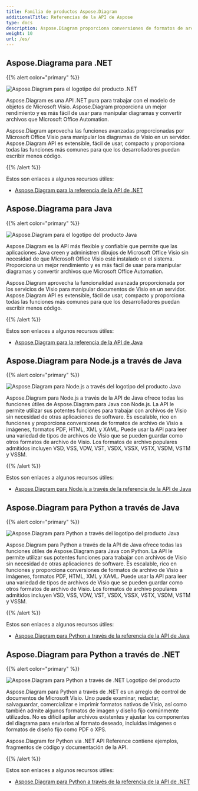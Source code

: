 ```yaml
---
title: Familia de productos Aspose.Diagram
additionalTitle: Referencias de la API de Aspose
type: docs
description: Aspose.Diagram proporciona conversiones de formatos de archivo de Visio a imágenes, formatos PDF, HTML, XML y XAML. Los formatos de archivo populares admitidos incluyen VSD, VSS, VDW, VST, VSDX, VSSX, VSTX, VSDM, VSTM y VSSM.
weight: 10
url: /es/
---
```

## Aspose.Diagrama para .NET

{{% alert color="primary" %}} 

![Aspose.Diagram para el logotipo del producto .NET](../home_1.png)


Aspose.Diagram es una API .NET pura para trabajar con el modelo de objetos de Microsoft Visio. Aspose.Diagram proporciona un mejor rendimiento y es más fácil de usar para manipular diagramas y convertir archivos que Microsoft Office Automation.

Aspose.Diagram aprovecha las funciones avanzadas proporcionadas por Microsoft Office Visio para manipular los diagramas de Visio en un servidor. Aspose.Diagram API es extensible, fácil de usar, compacto y proporciona todas las funciones más comunes para que los desarrolladores puedan escribir menos código.

{{% /alert %}} 

Estos son enlaces a algunos recursos útiles:
- [Aspose.Diagram para la referencia de la API de .NET](/diagram/es/net/)

## Aspose.Diagrama para Java

{{% alert color="primary" %}} 

![Aspose.Diagram para el logotipo del producto Java](../home_2.png)

Aspose.Diagram es la API más flexible y confiable que permite que las aplicaciones Java creen y administren dibujos de Microsoft Office Visio sin necesidad de que Microsoft Office Visio esté instalado en el sistema. Proporciona un mejor rendimiento y es más fácil de usar para manipular diagramas y convertir archivos que Microsoft Office Automation.

Aspose.Diagram aprovecha la funcionalidad avanzada proporcionada por los servicios de Visio para manipular documentos de Visio en un servidor. Aspose.Diagram API es extensible, fácil de usar, compacto y proporciona todas las funciones más comunes para que los desarrolladores puedan escribir menos código.

{{% /alert %}} 

Estos son enlaces a algunos recursos útiles:
- [Aspose.Diagram para la referencia de la API de Java](/diagram/java/)

## Aspose.Diagram para Node.js a través de Java

{{% alert color="primary" %}} 

![Aspose.Diagram para Node.js a través del logotipo del producto Java](../home_3.png)

Aspose.Diagram para Node.js a través de la API de Java ofrece todas las funciones útiles de Aspose.Diagram para Java con Node.js. La API le permite utilizar sus potentes funciones para trabajar con archivos de Visio sin necesidad de otras aplicaciones de software. Es escalable, rico en funciones y proporciona conversiones de formatos de archivo de Visio a imágenes, formatos PDF, HTML, XML y XAML. Puede usar la API para leer una variedad de tipos de archivos de Visio que se pueden guardar como otros formatos de archivo de Visio. Los formatos de archivo populares admitidos incluyen VSD, VSS, VDW, VST, VSDX, VSSX, VSTX, VSDM, VSTM y VSSM.

{{% /alert %}} 

Estos son enlaces a algunos recursos útiles:

- [Aspose.Diagram para Node.js a través de la referencia de la API de Java](/diagram/nodejs/)

## Aspose.Diagram para Python a través de Java

{{% alert color="primary" %}} 

![Aspose.Diagram para Python a través del logotipo del producto Java](../home_4.png)

Aspose.Diagram para Python a través de la API de Java ofrece todas las funciones útiles de Aspose.Diagram para Java con Python. La API le permite utilizar sus potentes funciones para trabajar con archivos de Visio sin necesidad de otras aplicaciones de software. Es escalable, rico en funciones y proporciona conversiones de formatos de archivo de Visio a imágenes, formatos PDF, HTML, XML y XAML. Puede usar la API para leer una variedad de tipos de archivos de Visio que se pueden guardar como otros formatos de archivo de Visio. Los formatos de archivo populares admitidos incluyen VSD, VSS, VDW, VST, VSDX, VSSX, VSTX, VSDM, VSTM y VSSM.

{{% /alert %}} 

Estos son enlaces a algunos recursos útiles:
- [Aspose.Diagram para Python a través de la referencia de la API de Java](/diagram/python-java/)

## Aspose.Diagram para Python a través de .NET

{{% alert color="primary" %}} 

![Aspose.Diagram para Python a través de .NET Logotipo del producto](../home_5.png)

Aspose.Diagram para Python a través de .NET es un arreglo de control de documentos de Microsoft Visio. Uno puede examinar, redactar, salvaguardar, comercializar e imprimir formatos nativos de Visio, así como también admite algunos formatos de imagen y diseño fijo comúnmente utilizados. No es difícil apilar archivos existentes y ajustar los componentes del diagrama para enviarlos al formato deseado, incluidas imágenes o formatos de diseño fijo como PDF o XPS.

Aspose.Diagram for Python via .NET API Reference contiene ejemplos, fragmentos de código y documentación de la API.

{{% /alert %}} 

Estos son enlaces a algunos recursos útiles:
- [Aspose.Diagram para Python a través de la referencia de la API de .NET](/diagram/python-net/) 
